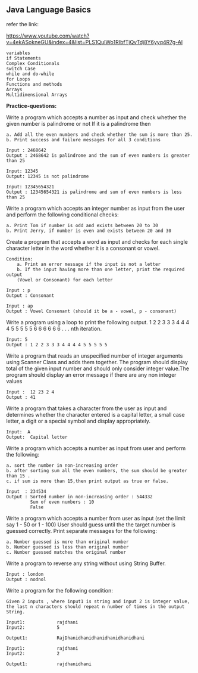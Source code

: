 ## Java Language Basics

refer the link:

https://www.youtube.com/watch?v=4ekASokneGU&index=4&list=PLS1QulWo1RIbfTjQvTdj8Y6yyq4R7g-Al

    variables
    if Statements
    Complex Conditionals
    switch Case
    while and do-while
    for Loops
    Functions and methods
    Arrays
    Multidimensional Arrays

**Practice-questions:**

Write a program which accepts a number as input and check whether the given number is palindrome or not If it is a palindrome then

    a. Add all the even numbers and check whether the sum is more than 25.   
    b. Print success and failure messages for all 3 conditions
    
    Input : 2468642
    Output : 2468642 is palindrome and the sum of even numbers is greater than 25
    
    Input: 12345
    Output: 12345 is not palindrome
    
    Input: 12345654321
    Output : 12345654321 is palindrome and sum of even numbers is less than 25

Write a program which accepts an integer number as input from the user and perform the following conditional checks:

    a. Print Tom if number is odd and exists between 20 to 30   
    b. Print Jerry, if number is even and exists between 20 and 30
Create a program that accepts a word as input and checks for each single character letter in the word whether it is a consonant or vowel.

    Condition:         
        a. Print an error message if the input is not a letter         
        b. If the input having more than one letter, print the required output
        (Vowel or Consonant) for each letter
    
    Input : p
    Output : Consonant
    
    Input : ap
    Output : Vowel Consonant (should it be a - vowel, p - consonant)
Write a program using a loop to print the following output. 1 2 2 3 3 3 4 4 4 4 5 5 5 5 5 6 6 6 6 6 6 . . . nth iteration.
 
    Input: 5
    Output : 1 2 2 3 3 3 4 4 4 4 5 5 5 5 5
Write a program that reads an unspecified number of integer arguments using Scanner Class and adds them together. The program should display total of the given input number and should only consider integer value.The program should display an error message if there are any non integer values

    Input :  12 23 2 4
    Output : 41
Write a program that takes a character from the user as input and determines whether the character entered is a capital letter, a small case letter, a digit or a special symbol and display appropriately.

    Input:  A
    Output:  Capital letter
Write a program which accepts a number as input from user and perform the following:

    a. sort the number in non-increasing order   
    b. after sorting sum all the even numbers, the sum should be greater than 15 .   
    c. if sum is more than 15,then print output as true or false.
 
    Input  : 234534
    Output : Sorted number in non-increasing order : 544332
             Sum of even numbers : 10
             False
Write a program which accepts a number from user as input (set the limit say 1 - 50 or 1 - 100) User should guess until the the target number is guessed correctly.
Print separate messages for the following:     

    a. Number guessed is more than original number     
    b. Number guessed is less than original number     
    c. Number guessed matches the original number
Write a program to reverse any string without using String Buffer.

    Input : london
    Output : nodnol
Write a program for the following condition:

    Given 2 inputs , where input1 is string and input 2 is integer value, the last n characters should repeat n number of times in the output String.

    Input1:            rajdhani
    Input2:            5

    Output1:           RajDhanidhanidhanidhanidhanidhani

    Input1:            rajdhani
    Input2:            2

    Output1:           rajdhanidhani
